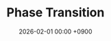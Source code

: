 ---
layout: event
title: "Phase Transition"
date: 2026-02-01 00:00 +0900
location: "TBA"
speaker: "HeeBeom Yang"
address: "TBA"
note: "Lecture, TBA"
overview: >
  none
timetable:
  - time: "TBA"
    title: "TBA"
    speaker: ""
    material_id: ""
map_embed: >
  <iframe src="https://www.google.com/maps/embed?pb=YOUR-MAPS-EMBED"
          loading="lazy" referrerpolicy="no-referrer-when-downgrade"></iframe>
hero:
  image: "/assets/img/Feynman-diagram.webp"  # Optional
  lines:
    - text: "Phase Transition"
      style: title
    - text: "HeeBeom Yang"
      style: subtitle
    - text: "2026.02.00 (TBA)"
      style: text
---